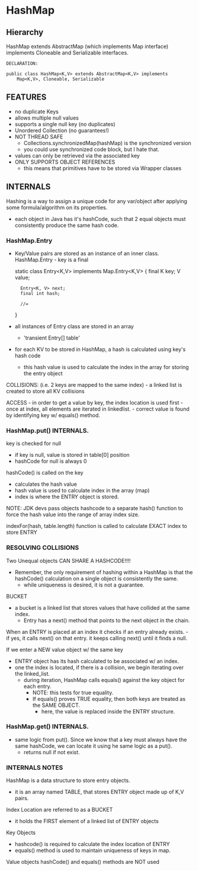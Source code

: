 # HashMap

## Hierarchy
HashMap extends AbstractMap (which implements Map interface)
implements Cloneable and Serializable interfaces. 

    DECLARATION:
    
    public class HashMap<K,V> extends AbstractMap<K,V> implements
        Map<K,V>, Cloneable, Serializable
        

## FEATURES
- no duplicate Keys
- allows multiple null values
- supports a single null key (no duplicates)
- Unordered Collection (no guarantees!)
- NOT THREAD SAFE
    - Collections.synchronizedMap(hashMap) is the synchronized version
    - you could use synchronized code block, but I hate that. 
- values can only be retrieved via the associated key
- ONLY SUPPORTS OBJECT REFERENCES
    - this means that primitives have to be stored via Wrapper classes
    

## INTERNALS
Hashing is a way to assign a unique code for any var/object after applying some
formula/algorithm on its properties. 
- each object in Java has it's hashCode, such that 2 equal objects must
consistently produce the same hash code. 

### HashMap.Entry
- Key/Value pairs are stored as an instance of an inner class. 
    HashMap.Entry
        - key is a final
        
    
    static class Entry<K,V> implements Map.Entry<K,V> {
        final K key;
        V value;
        
        Entry<K, V> next;
        final int hash;
        
        //=
    }
    
- all instances of Entry class are stored in an array 
    - 'transient Entry[] table'
- for each KV to be stored in HashMap, a hash is calculated using key's hash code
    - this hash value is used to calculate the index in the array for storing
    the entry object
    
COLLISIONS: (i.e. 2 keys are mapped to the same index)
    - a linked list is created to store all KV collisions
    
ACCESS
    - in order to get a value by key, the index location is used first
    - once at index, all elements are iterated in linkedlist. 
        - correct value is found by identifying key w/ equals() method.
        
### HashMap.put() INTERNALS.
key is checked for null
- if key is null, value is stored in table[0] position
- hashCode for null is always 0

hashCode() is called on the key 
- calculates the hash value
- hash value is used to calculate index in the array (map)
- index is where the ENTRY object is stored. 

NOTE: JDK devs pass objects hashcode to a separate hash() function to force
the hash value into the range of array index size. 

indexFor(hash, table.length) function is called  to calculate EXACT index to
store ENTRY

### RESOLVING COLLISIONS 
Two Unequal objects CAN SHARE A HASHCODE!!!! 
- Remember, the only requirement of hashing within a HashMap is that the 
hashCode() calculation on a single object is consistently the same. 
    - while uniqueness is desired, it is not a guarantee. 

BUCKET
- a bucket is a linked list that stores values that have collided at the same
index. 
    - Entry has a next() method that points to the next object in the chain.
    
When an ENTRY is placed at an index it checks if an entry already exists. 
    - if yes, it calls next() on that entry. it keeps calling next() until
    it finds a null. 
    
If we enter a NEW value object w/ the same key 
- ENTRY object has its hash calculated to be associated w/ an index. 
- one the index is located, if there is a collision, we begin iterating over
the linked_list. 
    - during iteration, HashMap calls equals() against the key object for each
    entry. 
        - NOTE: this tests for true equality. 
        - If equals() proves TRUE equality, then both keys are treated as
        the SAME OBJECT. 
            - here, the value is replaced inside the ENTRY structure. 
            
            
### HashMap.get() INTERNALS.
- same logic from put(). Since we know that a key must always have the 
same hashCode, we can locate it using he same logic as a put(). 
    - returns null if not exist. 
    
    
### INTERNALS NOTES
HashMap is a data structure to store entry objects. 
- it is an array named TABLE, that stores ENTRY object made up of K,V pairs.

Index Location are referred to as a BUCKET
- it holds the FIRST element of a linked list of ENTRY objects

Key Objects
- hashcode() is required to calculate the index location of ENTRY
- equals() method is used to maintain uniqueness of keys in map. 

Value objects hashCode() and equals() methods are NOT used